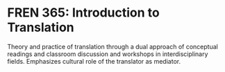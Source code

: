 # FREN 365: Introduction to Translation

Theory and practice of translation through a dual approach of conceptual readings and classroom discussion and workshops in interdisciplinary fields. Emphasizes cultural role of the translator as mediator.